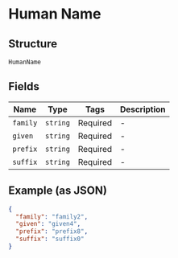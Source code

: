 
# Human Name

## Structure

`HumanName`

## Fields

| Name | Type | Tags | Description |
|  --- | --- | --- | --- |
| `family` | `string` | Required | - |
| `given` | `string` | Required | - |
| `prefix` | `string` | Required | - |
| `suffix` | `string` | Required | - |

## Example (as JSON)

```json
{
  "family": "family2",
  "given": "given4",
  "prefix": "prefix8",
  "suffix": "suffix0"
}
```

